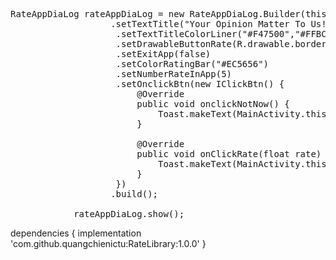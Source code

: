 <pre>
RateAppDiaLog rateAppDiaLog = new RateAppDiaLog.Builder(this)
                   .setTextTitle("Your Opinion Matter To Us!")
                    .setTextTitleColorLiner("#F47500","#FFBC3A")
                    .setDrawableButtonRate(R.drawable.border_rate)
                    .setExitApp(false)
                    .setColorRatingBar("#EC5656")
                    .setNumberRateInApp(5)
                    .setOnclickBtn(new IClickBtn() {
                        @Override
                        public void onclickNotNow() {
                            Toast.makeText(MainActivity.this,"ádhiasjdiasjd",Toast.LENGTH_SHORT).show();
                        }

                        @Override
                        public void onClickRate(float rate) {
                            Toast.makeText(MainActivity.this,rate+"",Toast.LENGTH_SHORT).show();
                        }
                    })
                   .build();

            rateAppDiaLog.show();
</pre>





dependencies {
	        implementation 'com.github.quangchienictu:RateLibrary:1.0.0'
	}
